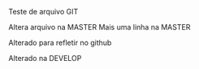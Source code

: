 Teste de arquivo GIT

Altera arquivo na MASTER
Mais uma linha na MASTER

Alterado para refletir no github

Alterado na DEVELOP